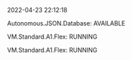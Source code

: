 2022-04-23 22:12:18

Autonomous.JSON.Database: AVAILABLE

VM.Standard.A1.Flex: RUNNING

VM.Standard.A1.Flex: RUNNING